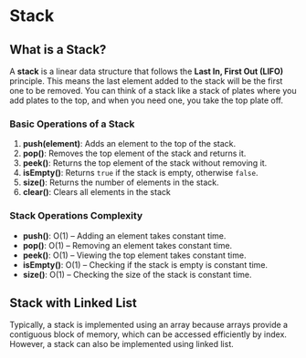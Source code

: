 # Stack

## **What is a Stack?**

A **stack** is a linear data structure that follows the **Last In, First Out (LIFO)** principle. This means the last element added to the stack will be the first one to be removed. You can think of a stack like a stack of plates where you add plates to the top, and when you need one, you take the top plate off.

### **Basic Operations of a Stack**

1. **push(element)**: Adds an element to the top of the stack.
2. **pop()**: Removes the top element of the stack and returns it.
3. **peek()**: Returns the top element of the stack without removing it.
4. **isEmpty()**: Returns `true` if the stack is empty, otherwise `false`.
5. **size()**: Returns the number of elements in the stack.
6. **clear()**: Clears all elements in the stack

### **Stack Operations Complexity**

- **push()**: O(1) – Adding an element takes constant time.
- **pop()**: O(1) – Removing an element takes constant time.
- **peek()**: O(1) – Viewing the top element takes constant time.
- **isEmpty()**: O(1) – Checking if the stack is empty is constant time.
- **size()**: O(1) – Checking the size of the stack is constant time.

## **Stack with Linked List**

Typically, a stack is implemented using an array because arrays provide a contiguous block of memory, which can be accessed efficiently by index. However, a stack can also be implemented using linked list.
